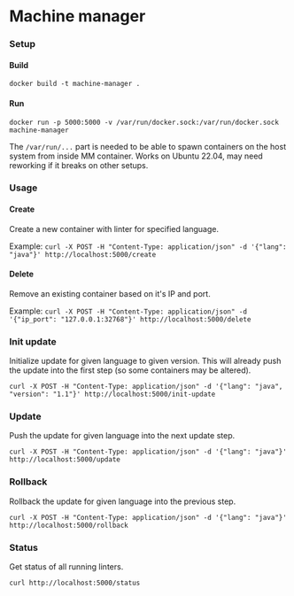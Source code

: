 # Machine manager

### Setup

#### Build
`docker build -t machine-manager .`

#### Run
`docker run -p 5000:5000 -v /var/run/docker.sock:/var/run/docker.sock machine-manager`

The `/var/run/...` part is needed to be able to spawn containers on the host system from inside MM container.
Works on Ubuntu 22.04, may need reworking if it breaks on other setups.

### Usage

#### Create

Create a new container with linter for specified language.

Example:
`curl -X POST -H "Content-Type: application/json" -d '{"lang": "java"}' http://localhost:5000/create`

#### Delete

Remove an existing container based on it's IP and port.

Example:
`curl -X POST -H "Content-Type: application/json" -d '{"ip_port": "127.0.0.1:32768"}' http://localhost:5000/delete`

### Init update

Initialize update for given language to given version.
This will already push the update into the first step (so some containers may be altered).

`curl -X POST -H "Content-Type: application/json" -d '{"lang": "java", "version": "1.1"}' http://localhost:5000/init-update`

### Update

Push the update for given language into the next update step.

`curl -X POST -H "Content-Type: application/json" -d '{"lang": "java"}' http://localhost:5000/update`

### Rollback

Rollback the update for given language into the previous step.

`curl -X POST -H "Content-Type: application/json" -d '{"lang": "java"}' http://localhost:5000/rollback`

### Status

Get status of all running linters.

`curl http://localhost:5000/status`
